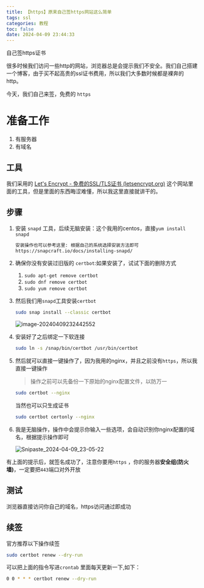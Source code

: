 ```yaml
---
title: 【https】原来自己签https网站这么简单
tags: ssl
categories: 教程
toc: false
date: 2024-04-09 23:44:33
---
```



自己签https证书

<!-- more -->

很多时候我们访问一些http的网站，浏览器总是会提示我们不安全。我们自己搭建一个博客，由于买不起高贵的ssl证书费用，所以我们大多数时候都是裸奔的http。

今天，我们自己来签，免费的 `https`

# 准备工作

1. 有服务器
2. 有域名



## 工具

我们采用的 [Let's Encrypt - 免费的SSL/TLS证书 (letsencrypt.org)](https://letsencrypt.org/zh-cn/)  这个网站里面的工具，但是里面的东西晦涩难懂，所以我这里直接就讲干的。



## 步骤

1. 安装 `snapd` 工具，后续无脑安装：这个我用的centos，直接`yum install snapd`

   ```bash
   安装操作也可以参考这里: 根据自己的系统选择安装方法即可
   https://snapcraft.io/docs/installing-snapd/
   ```

   

2. 确保你没有安装过旧版的 `certbot`:如果安装了，试试下面的删除方式

   1. `sudo apt-get remove certbot`
   2. `sudo dnf remove certbot`
   3. `sudo yum remove certbot`

3. 然后我们用`snapd`工具安装`certbot`

   ```bash
   sudo snap install --classic certbot
   ```

   ![image-20240409232442552](https://static.litetools.top/blogs/https/image-20240409232442552.png)


4. 安装好了之后绑定一下软连接

   ```bash
   sudo ln -s /snap/bin/certbot /usr/bin/certbot
   ```

   

5. 然后就可以直接一键操作了，因为我用的nginx，并且之前没有`https`，所以我直接一键操作

   > 操作之前可以先备份一下原始的nginx配置文件，以防万一

   ```bash
   sudo certbot --nginx
   ```

   当然也可以只生成证书

   ```bash
   sudo certbot certonly --nginx
   ```

6. 我是无脑操作，操作中会提示你输入一些选项，会自动识别你nginx配置的域名，根据提示操作即可

   ![Snipaste_2024-04-09_23-05-22](https://static.litetools.top/blogs/https/image-20240409232442553.png)

有上面的提示后，就签名成功了，注意你要用`https` ，你的服务器**安全组(防火墙)**，一定要把`443`端口对外开放



## 测试

浏览器直接访问你自己的域名，https访问通过即成功



## 续签

官方推荐以下操作续签

```bash
sudo certbot renew --dry-run
```

可以把上面的指令写进`crontab` 里面每天更新一下,如下：

```bash
0 0 * * * certbot renew --dry-run
```



